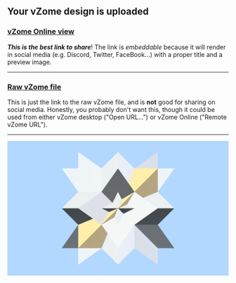 ## Your vZome design is uploaded

### [vZome Online view][embed]

***This is the best link to share***!  The link is *embeddable* because it will render in social media (e.g. Discord, Twitter, FaceBook...) with a proper title and a preview image.

---

### [Raw vZome file][raw]

This is just the link to the raw vZome file, and is **not** good for
sharing on social media.
Honestly, you probably don't want this, though it could be used from either
vZome desktop ("Open URL...") or vZome Online ("Remote vZome URL").

---

![Image](<Tetrahedron-plus-4-reflected-twins.png>)


[embed]: <https://vzome.com/app/embed.py?url=https://raw.githubusercontent.com/John-Kostick/vzome-sharing/main/2021/12/02/10-13-18-Tetrahedron-plus-4-reflected-twins/Tetrahedron-plus-4-reflected-twins.vZome>
[raw]: <https://raw.githubusercontent.com/John-Kostick/vzome-sharing/main/2021/12/02/10-13-18-Tetrahedron-plus-4-reflected-twins/Tetrahedron-plus-4-reflected-twins.vZome>
